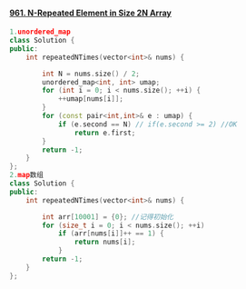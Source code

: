 #### [961. N-Repeated Element in Size 2N Array](https://leetcode-cn.com/problems/n-repeated-element-in-size-2n-array/)

```C++
1.unordered_map
class Solution {
public:
    int repeatedNTimes(vector<int>& nums) {

        int N = nums.size() / 2;
        unordered_map<int, int> umap;
        for (int i = 0; i < nums.size(); ++i) {
            ++umap[nums[i]];
        }
        for (const pair<int,int>& e : umap) {
            if (e.second == N) // if(e.second >= 2) //OK
                return e.first;
        }
        return -1;
    }
};
2.map数组
class Solution {
public:
    int repeatedNTimes(vector<int>& nums) {

        int arr[10001] = {0}; //记得初始化
        for (size_t i = 0; i < nums.size(); ++i)
            if (arr[nums[i]]++ == 1) {
                return nums[i];
            }
        return -1;
    }
};
```

